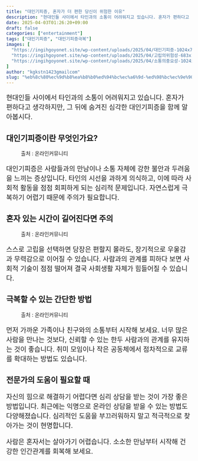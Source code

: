 ```yaml
---
title: "대인기피증, 혼자가 더 편한 당신이 위험한 이유"
description: "현대인들 사이에서 타인과의 소통이 어려워지고 있습니다. 혼자가 편하다고 생각하지만, 그 뒤에 숨겨진 심각한 대인기피증을 함께 알아봅시다."
date: 2025-04-03T01:26:20+09:00
draft: false
categories: ["entertainment"]
tags: ["대인기피증", "대인기피증극복"]
images: [
  "https://ingihgoyonet.site/wp-content/uploads/2025/04/대인기피증-1024x705.jpg"
  "https://ingihgoyonet.site/wp-content/uploads/2025/04/고립의위험성-683x1024.jpg"
  "https://ingihgoyonet.site/wp-content/uploads/2025/04/소통의중요성-1024x683.jpg"
]
author: "kgkstn1423gmailcom"
slug: "%eb%8c%80%ec%9d%b8%ea%b8%b0%ed%94%bc%ec%a6%9d-%ed%98%bc%ec%9e%90%ea%b0%80-%eb%8d%94-%ed%8e%b8%ed%95%9c-%eb%8b%b9%ec%8b%a0%ec%9d%b4-%ec%9c%84%ed%97%98%ed%95%9c-%ec%9d%b4%ec%9c%a0"
---
```


<p style="font-size:18px">현대인들 사이에서 타인과의 소통이 어려워지고 있습니다. 혼자가 편하다고 생각하지만, 그 뒤에 숨겨진 심각한 대인기피증을 함께 알아봅시다.</p> <h2 >대인기피증이란 무엇인가요?</h2> <figure ><img src="https://ingihgoyonet.site/wp-content/uploads/2025/04/대인기피증-1024x705.jpg" alt="" style="aspect-ratio:16/9;object-fit:cover"/><figcaption >출처 : 온라인커뮤니티</figcaption></figure> <p style="font-size:18px">대인기피증은 사람들과의 만남이나 소통 자체에 강한 불안과 두려움을 느끼는 증상입니다. 타인의 시선을 과하게 의식하고, 이에 따라 사회적 활동을 점점 회피하게 되는 심리적 문제입니다. 자연스럽게 극복하기 어렵기 때문에 주의가 필요합니다.</p> <h2 >혼자 있는 시간이 길어진다면 주의</h2> <figure ><img src="https://ingihgoyonet.site/wp-content/uploads/2025/04/고립의위험성-683x1024.jpg" alt="" style="aspect-ratio:16/9;object-fit:cover"/><figcaption >출처 : 온라인커뮤니티</figcaption></figure> <p style="font-size:18px">스스로 고립을 선택하면 당장은 편할지 몰라도, 장기적으로 우울감과 무력감으로 이어질 수 있습니다. 사람과의 관계를 피하다 보면 사회적 기술이 점점 떨어져 결국 사회생활 자체가 힘들어질 수 있습니다.</p> <h2 >극복할 수 있는 간단한 방법</h2> <figure ><img src="https://ingihgoyonet.site/wp-content/uploads/2025/04/소통의중요성-1024x683.jpg" alt="" style="aspect-ratio:16/9;object-fit:cover"/><figcaption >출처 : 온라인커뮤니티</figcaption></figure> <p style="font-size:18px">먼저 가까운 가족이나 친구와의 소통부터 시작해 보세요. 너무 많은 사람을 만나는 것보다, 신뢰할 수 있는 한두 사람과의 관계를 유지하는 것이 좋습니다. 취미 모임이나 작은 공동체에서 점차적으로 교류를 확대하는 방법도 있습니다.</p> <h2 >전문가의 도움이 필요할 때</h2> <p style="font-size:18px">자신의 힘으로 해결하기 어렵다면 심리 상담을 받는 것이 가장 좋은 방법입니다. 최근에는 익명으로 온라인 상담을 받을 수 있는 방법도 다양해졌습니다. 심리적인 도움을 부끄러워하지 말고 적극적으로 찾아가는 것이 현명합니다.</p> <p style="font-size:18px">사람은 혼자서는 살아가기 어렵습니다. 소소한 만남부터 시작해 건강한 인간관계를 회복해 보세요.</p>